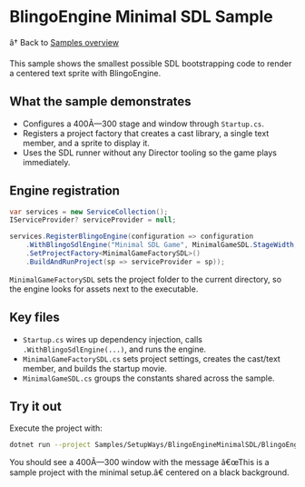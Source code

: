 ﻿# BlingoEngine Minimal SDL Sample

â† Back to [Samples overview](../../ReadMe.md)

This sample shows the smallest possible SDL bootstrapping code to render a centered text sprite with BlingoEngine.

## What the sample demonstrates
- Configures a 400Ã—300 stage and window through `Startup.cs`.
- Registers a project factory that creates a cast library, a single text member, and a sprite to display it.
- Uses the SDL runner without any Director tooling so the game plays immediately.

## Engine registration
```csharp
var services = new ServiceCollection();
IServiceProvider? serviceProvider = null;

services.RegisterBlingoEngine(configuration => configuration
    .WithBlingoSdlEngine("Minimal SDL Game", MinimalGameSDL.StageWidth, MinimalGameSDL.StageHeight)
    .SetProjectFactory<MinimalGameFactorySDL>()
    .BuildAndRunProject(sp => serviceProvider = sp));
```

`MinimalGameFactorySDL` sets the project folder to the current directory, so the engine looks for assets next to the executable.

## Key files
- `Startup.cs` wires up dependency injection, calls `.WithBlingoSdlEngine(...)`, and runs the engine.
- `MinimalGameFactorySDL.cs` sets project settings, creates the cast/text member, and builds the startup movie.
- `MinimalGameSDL.cs` groups the constants shared across the sample.

## Try it out
Execute the project with:

```bash
dotnet run --project Samples/SetupWays/BlingoEngineMinimalSDL/BlingoEngineMinimalSDL.csproj
```

You should see a 400Ã—300 window with the message â€œThis is a sample project with the minimal setup.â€ centered on a black background.

